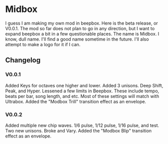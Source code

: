 # Midbox
I guess I am making my own mod in beepbox. Here is the beta release, or V0.0.1.
The mod so far does not plan to go in any direction, but I want to expand beepbox a bit in a few questionable places.
The name is Midbox. I know, dull name. I'll find a good name sometime in the future. I'll also attempt to make a logo for it if I can.
## Changelog
### V0.0.1
Added Keys for octaves one higher and lower.
Added 3 unisons. Deep Shift, Peak, and Hyper.
Lessened a few limits in Beepbox. These include tempo, beats per bar, song length, and etc. Most of these settings will match with Ultrabox.
Added the "Modbox Trill" transition effect as an envelope.

### V0.0.2
Added multiple new chip waves. 1/6 pulse, 1/12 pulse, 1/16 pulse, and test.
Two new unisons. Broke and Vary.
Added the "Modbox Blip" transition effect as an envelope.
